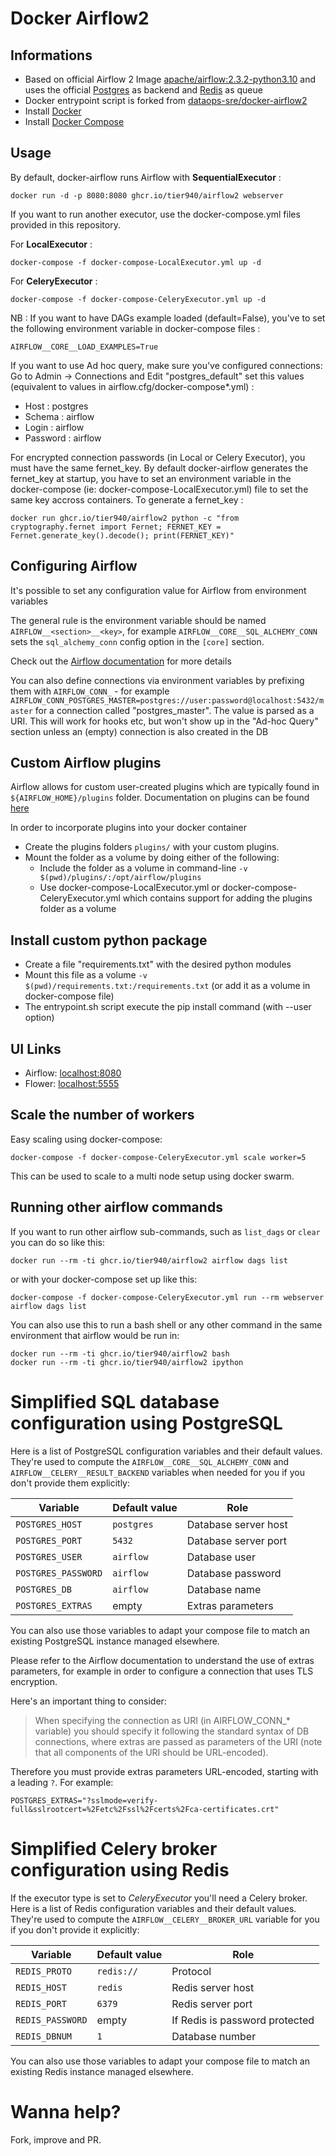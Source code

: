 # Docker Airflow2
## Informations

* Based on official Airflow 2 Image [apache/airflow:2.3.2-python3.10](https://hub.docker.com/r/apache/airflow) and uses the official [Postgres](https://hub.docker.com/_/postgres/) as backend and [Redis](https://hub.docker.com/_/redis/) as queue
* Docker entrypoint script is forked from [dataops-sre/docker-airflow2](https://github.com/dataops-sre/docker-airflow2)
* Install [Docker](https://www.docker.com/)
* Install [Docker Compose](https://docs.docker.com/compose/install/)

## Usage

By default, docker-airflow runs Airflow with **SequentialExecutor** :

    docker run -d -p 8080:8080 ghcr.io/tier940/airflow2 webserver

If you want to run another executor, use the docker-compose.yml files provided in this repository.

For **LocalExecutor** :

    docker-compose -f docker-compose-LocalExecutor.yml up -d

For **CeleryExecutor** :

    docker-compose -f docker-compose-CeleryExecutor.yml up -d

NB : If you want to have DAGs example loaded (default=False), you've to set the following environment variable in docker-compose files :

`AIRFLOW__CORE__LOAD_EXAMPLES=True`


If you want to use Ad hoc query, make sure you've configured connections:
Go to Admin -> Connections and Edit "postgres_default" set this values (equivalent to values in airflow.cfg/docker-compose*.yml) :
- Host : postgres
- Schema : airflow
- Login : airflow
- Password : airflow

For encrypted connection passwords (in Local or Celery Executor), you must have the same fernet_key. By default docker-airflow generates the fernet_key at startup, you have to set an environment variable in the docker-compose (ie: docker-compose-LocalExecutor.yml) file to set the same key accross containers. To generate a fernet_key :

    docker run ghcr.io/tier940/airflow2 python -c "from cryptography.fernet import Fernet; FERNET_KEY = Fernet.generate_key().decode(); print(FERNET_KEY)"

## Configuring Airflow

It's possible to set any configuration value for Airflow from environment variables

The general rule is the environment variable should be named `AIRFLOW__<section>__<key>`, for example `AIRFLOW__CORE__SQL_ALCHEMY_CONN` sets the `sql_alchemy_conn` config option in the `[core]` section.

Check out the [Airflow documentation](https://airflow.apache.org/docs/apache-airflow/stable/configurations-ref.html) for more details

You can also define connections via environment variables by prefixing them with `AIRFLOW_CONN_` - for example `AIRFLOW_CONN_POSTGRES_MASTER=postgres://user:password@localhost:5432/master` for a connection called "postgres_master". The value is parsed as a URI. This will work for hooks etc, but won't show up in the "Ad-hoc Query" section unless an (empty) connection is also created in the DB

## Custom Airflow plugins

Airflow allows for custom user-created plugins which are typically found in `${AIRFLOW_HOME}/plugins` folder. Documentation on plugins can be found [here](https://airflow.apache.org/docs/apache-airflow/stable/plugins.html)

In order to incorporate plugins into your docker container
- Create the plugins folders `plugins/` with your custom plugins.
- Mount the folder as a volume by doing either of the following:
    - Include the folder as a volume in command-line `-v $(pwd)/plugins/:/opt/airflow/plugins`
    - Use docker-compose-LocalExecutor.yml or docker-compose-CeleryExecutor.yml which contains support for adding the plugins folder as a volume

## Install custom python package

- Create a file "requirements.txt" with the desired python modules
- Mount this file as a volume `-v $(pwd)/requirements.txt:/requirements.txt` (or add it as a volume in docker-compose file)
- The entrypoint.sh script execute the pip install command (with --user option)

## UI Links

- Airflow: [localhost:8080](http://localhost:8080/)
- Flower: [localhost:5555](http://localhost:5555/)


## Scale the number of workers

Easy scaling using docker-compose:

    docker-compose -f docker-compose-CeleryExecutor.yml scale worker=5

This can be used to scale to a multi node setup using docker swarm.

## Running other airflow commands

If you want to run other airflow sub-commands, such as `list_dags` or `clear` you can do so like this:

    docker run --rm -ti ghcr.io/tier940/airflow2 airflow dags list

or with your docker-compose set up like this:

    docker-compose -f docker-compose-CeleryExecutor.yml run --rm webserver airflow dags list

You can also use this to run a bash shell or any other command in the same environment that airflow would be run in:

    docker run --rm -ti ghcr.io/tier940/airflow2 bash
    docker run --rm -ti ghcr.io/tier940/airflow2 ipython

# Simplified SQL database configuration using PostgreSQL

Here is a list of PostgreSQL configuration variables and their default values. They're used to compute
the `AIRFLOW__CORE__SQL_ALCHEMY_CONN` and `AIRFLOW__CELERY__RESULT_BACKEND` variables when needed for you
if you don't provide them explicitly:

| Variable            | Default value |  Role                |
|---------------------|---------------|----------------------|
| `POSTGRES_HOST`     | `postgres`    | Database server host |
| `POSTGRES_PORT`     | `5432`        | Database server port |
| `POSTGRES_USER`     | `airflow`     | Database user        |
| `POSTGRES_PASSWORD` | `airflow`     | Database password    |
| `POSTGRES_DB`       | `airflow`     | Database name        |
| `POSTGRES_EXTRAS`   | empty         | Extras parameters    |

You can also use those variables to adapt your compose file to match an existing PostgreSQL instance managed elsewhere.

Please refer to the Airflow documentation to understand the use of extras parameters, for example in order to configure
a connection that uses TLS encryption.

Here's an important thing to consider:

> When specifying the connection as URI (in AIRFLOW_CONN_* variable) you should specify it following the standard syntax of DB connections,
> where extras are passed as parameters of the URI (note that all components of the URI should be URL-encoded).

Therefore you must provide extras parameters URL-encoded, starting with a leading `?`. For example:

    POSTGRES_EXTRAS="?sslmode=verify-full&sslrootcert=%2Fetc%2Fssl%2Fcerts%2Fca-certificates.crt"

# Simplified Celery broker configuration using Redis

If the executor type is set to *CeleryExecutor* you'll need a Celery broker. Here is a list of Redis configuration variables
and their default values. They're used to compute the `AIRFLOW__CELERY__BROKER_URL` variable for you if you don't provide
it explicitly:

| Variable          | Default value | Role                           |
|-------------------|---------------|--------------------------------|
| `REDIS_PROTO`     | `redis://`    | Protocol                       |
| `REDIS_HOST`      | `redis`       | Redis server host              |
| `REDIS_PORT`      | `6379`        | Redis server port              |
| `REDIS_PASSWORD`  | empty         | If Redis is password protected |
| `REDIS_DBNUM`     | `1`           | Database number                |

You can also use those variables to adapt your compose file to match an existing Redis instance managed elsewhere.

# Wanna help?

Fork, improve and PR.
